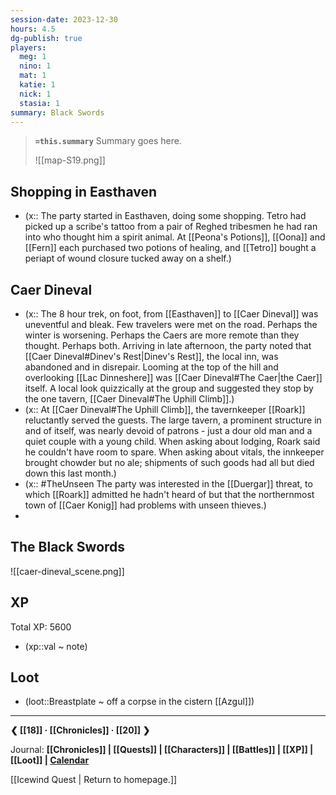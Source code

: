 ```yaml
---
session-date: 2023-12-30
hours: 4.5
dg-publish: true
players:
  meg: 1
  nino: 1
  mat: 1
  katie: 1
  nick: 1
  stasia: 1
summary: Black Swords
---
```


> **`=this.summary`**
> Summary goes here.
>
> ![[map-S19.png]]

## Shopping in Easthaven
- (x:: The party started in Easthaven, doing some shopping. Tetro had picked up a scribe's tattoo from a pair of Reghed tribesmen he had ran into who thought him a spirit animal. At [[Peona's Potions]], [[Oona]] and [[Fern]] each purchased two potions of healing, and [[Tetro]] bought a periapt of wound closure tucked away on a shelf.)
## Caer Dineval
- (x:: The 8 hour trek, on foot, from [[Easthaven]] to [[Caer Dineval]] was uneventful and bleak. Few travelers were met on the road. Perhaps the winter is worsening. Perhaps the Caers are more remote than they thought. Perhaps both. Arriving in late afternoon, the party noted that [[Caer Dineval#Dinev's Rest|Dinev's Rest]], the local inn, was abandoned and in disrepair. Looming at the top of the hill and overlooking [[Lac Dinneshere]] was [[Caer Dineval#The Caer|the Caer]] itself. A local look quizzically at the group and suggested they stop by the one tavern, [[Caer Dineval#The Uphill Climb]].)
- (x:: At [[Caer Dineval#The Uphill Climb]], the tavernkeeper [[Roark]] reluctantly served the guests. The large tavern, a prominent structure in and of itself, was nearly devoid of patrons - just a dour old man and a quiet couple with a young child. When asking about lodging, Roark said he couldn't have room to spare. When asking about vitals, the innkeeper brought chowder but no ale; shipments of such goods had all but died down this last month.)
- (x:: #TheUnseen The party was interested in the [[Duergar]] threat, to which [[Roark]] admitted he hadn't heard of but that the northernmost town of [[Caer Konig]] had problems with unseen thieves.)
- 

## The Black Swords

![[caer-dineval_scene.png]]

## XP
Total XP: 5600
- (xp::val ~ note)

## Loot
- (loot::Breastplate ~ off a corpse in the cistern [[Azgul]])

---
**❮ [[18]] · [[Chronicles]] ·  [[20]] ❯**

Journal: **[[Chronicles]] | [[Quests]] |  [[Characters]] | [[Battles]] | [[XP]] | [[Loot]] | [Calendar](https://app.fantasy-calendar.com/calendars/38f9e3f5098bac1f655a4fb4241f35eb)**

[[Icewind Quest | Return to homepage.]]

